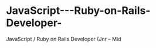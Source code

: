 JavaScript---Ruby-on-Rails-Developer-
=====================================

JavaScript / Ruby on Rails Developer (Jnr – Mid
